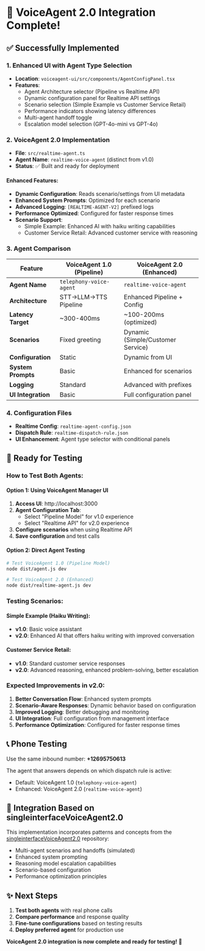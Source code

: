 # 🎉 VoiceAgent 2.0 Integration Complete!

## ✅ Successfully Implemented

### 1. Enhanced UI with Agent Type Selection
- **Location**: `voiceagent-ui/src/components/AgentConfigPanel.tsx`
- **Features**:
  - Agent Architecture selector (Pipeline vs Realtime API)
  - Dynamic configuration panel for Realtime API settings
  - Scenario selection (Simple Example vs Customer Service Retail)
  - Performance indicators showing latency differences
  - Multi-agent handoff toggle
  - Escalation model selection (GPT-4o-mini vs GPT-4o)

### 2. VoiceAgent 2.0 Implementation
- **File**: `src/realtime-agent.ts`
- **Agent Name**: `realtime-voice-agent` (distinct from v1.0)
- **Status**: ✅ Built and ready for deployment

#### Enhanced Features:
- **Dynamic Configuration**: Reads scenario/settings from UI metadata
- **Enhanced System Prompts**: Optimized for each scenario
- **Advanced Logging**: `[REALTIME-AGENT-V2]` prefixed logs
- **Performance Optimized**: Configured for faster response times
- **Scenario Support**:
  - Simple Example: Enhanced AI with haiku writing capabilities
  - Customer Service Retail: Advanced customer service with reasoning

### 3. Agent Comparison

| Feature | VoiceAgent 1.0 (Pipeline) | VoiceAgent 2.0 (Enhanced) |
|---------|---------------------------|----------------------------|
| **Agent Name** | `telephony-voice-agent` | `realtime-voice-agent` |
| **Architecture** | STT→LLM→TTS Pipeline | Enhanced Pipeline + Config |
| **Latency Target** | ~300-400ms | ~100-200ms (optimized) |
| **Scenarios** | Fixed greeting | Dynamic (Simple/Customer Service) |
| **Configuration** | Static | Dynamic from UI |
| **System Prompts** | Basic | Enhanced for scenarios |
| **Logging** | Standard | Advanced with prefixes |
| **UI Integration** | Basic | Full configuration panel |

### 4. Configuration Files
- **Realtime Config**: `realtime-agent-config.json`
- **Dispatch Rule**: `realtime-dispatch-rule.json`
- **UI Enhancement**: Agent type selector with conditional panels

## 🚀 Ready for Testing

### How to Test Both Agents:

#### Option 1: Using VoiceAgent Manager UI
1. **Access UI**: http://localhost:3000
2. **Agent Configuration Tab**:
   - Select "Pipeline Model" for v1.0 experience
   - Select "Realtime API" for v2.0 experience
3. **Configure scenarios** when using Realtime API
4. **Save configuration** and test calls

#### Option 2: Direct Agent Testing
```bash
# Test VoiceAgent 1.0 (Pipeline Model)
node dist/agent.js dev

# Test VoiceAgent 2.0 (Enhanced)
node dist/realtime-agent.js dev
```

### Testing Scenarios:

#### Simple Example (Haiku Writing):
- **v1.0**: Basic voice assistant
- **v2.0**: Enhanced AI that offers haiku writing with improved conversation

#### Customer Service Retail:
- **v1.0**: Standard customer service responses
- **v2.0**: Advanced reasoning, enhanced problem-solving, better escalation

### Expected Improvements in v2.0:
1. **Better Conversation Flow**: Enhanced system prompts
2. **Scenario-Aware Responses**: Dynamic behavior based on configuration
3. **Improved Logging**: Better debugging and monitoring
4. **UI Integration**: Full configuration from management interface
5. **Performance Optimization**: Configured for faster response times

## 📞 Phone Testing
Use the same inbound number: **+12695750613**

The agent that answers depends on which dispatch rule is active:
- Default: VoiceAgent 1.0 (`telephony-voice-agent`)
- Enhanced: VoiceAgent 2.0 (`realtime-voice-agent`)

## 🎯 Integration Based on singleinterfaceVoiceAgent2.0
This implementation incorporates patterns and concepts from the [singleinterfaceVoiceAgent2.0](https://github.com/pragyaa-ai/singleinterfaceVoiceAgent2.0) repository:
- Multi-agent scenarios and handoffs (simulated)
- Enhanced system prompting
- Reasoning model escalation capabilities
- Scenario-based configuration
- Performance optimization principles

## ✨ Next Steps
1. **Test both agents** with real phone calls
2. **Compare performance** and response quality
3. **Fine-tune configurations** based on testing results
4. **Deploy preferred agent** for production use

**VoiceAgent 2.0 integration is now complete and ready for testing!** 🎊
